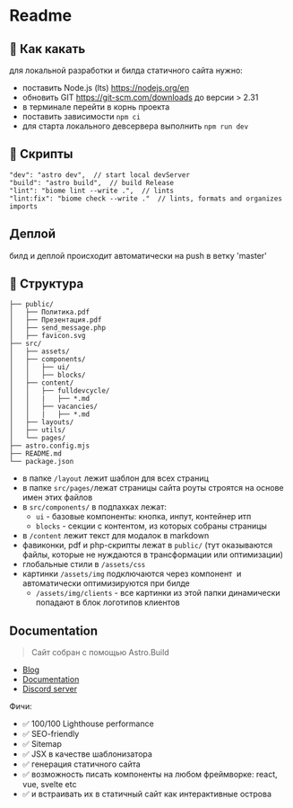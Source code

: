 # Readme

## 🧞 Как какать 

для локальной разработки и билда статичного сайта нужно:
- поставить Node.js (lts) https://nodejs.org/en
- обновить GIT https://git-scm.com/downloads до версии > 2.31
- в терминале перейти в корнь проекта 
- поставить зависимости
  `npm сi`
- для старта локального девсервера выполнить
  `npm run dev`

## 👾 Скрипты

```
"dev": "astro dev",  // start local devServer
"build": "astro build",  // build Release
"lint": "biome lint --write .",  // lints
"lint:fix": "biome check --write ."  // lints, formats and organizes imports
```

## Деплой

билд и деплой происходит автоматически на push в ветку 'master'

## 🚀 Структура

```text
├── public/
│   ├── Политика.pdf
│   ├── Презентация.pdf
│   ├── send_message.php
│   ├── favicon.svg
├── src/
│   ├── assets/
│   ├── components/
│   │   ├── ui/
│   │   ├── blocks/
│   ├── content/
│   │   ├── fulldevcycle/
│   │   |   ├── *.md
│   │   ├── vacancies/
│   │   |   ├── *.md
│   ├── layouts/
│   ├── utils/
│   └── pages/
├── astro.config.mjs
├── README.md
└── package.json
```

- в папке `/layout` лежит шаблон для всех страниц
- в папке `src/pages/`лежат страницы сайта
  роуты строятся на основе имен этих файлов
- в `src/components/` в подпахках лежат:
  - `ui` - базовые компоненты: кнопка, инпут, контейнер итп
  - `blocks` - секции с контентом, из которых собраны страницы
- в `/content` лежит текст для модалок в markdown
- фавиконки, pdf и php-скрипты лежат в `public/`
  (тут оказываются файлы, которые не нуждаются в трансформации или оптимизации)
- глобальные стили в `/assets/css`
- картинки `/assets/img` подключаются через компонент <Image /> 
  и автоматически оптимизируются при билде
  - `/assets/img/clients` - все картинки из этой папки динамически попадают в блок логотипов клиентов

## Documentation

> Сайт собран с помощью Astro.Build 
- [Blog](https://github.com/withastro/astro/assets/2244813/ff10799f-a816-4703-b967-c78997e8323d)
- [Documentation](https://docs.astro.build) 
- [Discord server](https://astro.build/chat)

Фичи:
- ✅ 100/100 Lighthouse performance
- ✅ SEO-friendly
- ✅ Sitemap
- ✅ JSX в качестве шаблонизатора
- ✅ генерация статичного сайта
- ✅ возможность писать компоненты на любом фреймворке: react, vue, svelte etc
- ✅ и встраивать их в статичный сайт как интерактивные острова